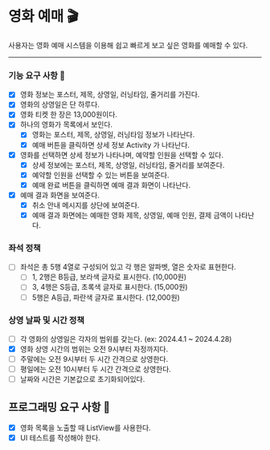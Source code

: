 # 영화 예매 🎬
사용자는 영화 예매 시스템을 이용해 쉽고 빠르게 보고 싶은 영화를 예매할 수 있다.

---

### 기능 요구 사항 🔨

- [x] 영화 정보는 포스터, 제목, 상영일, 러닝타임, 줄거리를 가진다.
- [x] 영화의 상영일은 단 하루다.
- [x] 영화 티켓 한 장은 13,000원이다.
- [x] 하나의 영화가 목록에서 보인다.
  - [x] 영화는 포스터, 제목, 상영일, 러닝타임 정보가 나타난다.
  - [x] 예매 버튼을 클릭하면 상세 정보 Activity 가 나타난다.
- [x] 영화를 선택하면 상세 정보가 나타나며, 예약할 인원을 선택할 수 있다.
  - [x] 상세 정보에는 포스터, 제목, 상영일, 러닝타임, 줄거리를 보여준다.
  - [x] 예약할 인원을 선택할 수 있는 버튼을 보여준다.
  - [x] 예매 완료 버튼을 클릭하면 예매 결과 화면이 나타난다.
- [x] 예매 결과 화면을 보여준다.
  - [x] 취소 안내 메시지를 상단에 보여준다.
  - [x] 예매 결과 화면에는 예매한 영화 제목, 상영일, 예매 인원, 결제 금액이 나타난다.

### 좌석 정책
  - [ ] 좌석은 총 5행 4열로 구성되어 있고 각 행은 알파벳, 열은 숫자로 표현한다.
    - [ ] 1, 2행은 B등급, 보라색 글자로 표시한다. (10,000원)
    - [ ] 3, 4행은 S등급, 초록색 글자로 표시한다. (15,000원)
    - [ ] 5행은 A등급, 파란색 글자로 표시한다. (12,000원)

### 상영 날짜 및 시간 정책
  - [ ] 각 영화의 상영일은 각자의 범위를 갖는다. (ex: 2024.4.1 ~ 2024.4.28)
  - [x] 영화 상영 시간의 범위는 오전 9시부터 자정까지다.
  - [ ] 주말에는 오전 9시부터 두 시간 간격으로 상영한다.
  - [ ] 평일에는 오전 10시부터 두 시간 간격으로 상영한다.
  - [ ] 날짜와 시간은 기본값으로 초기화되어있다.

## 프로그래밍 요구 사항 💭

- [x] 영화 목록을 노출할 때 ListView를 사용한다.
- [x] UI 테스트를 작성해야 한다.

